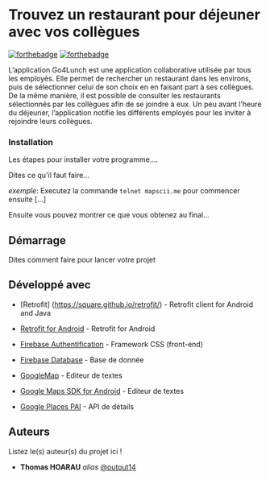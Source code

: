 # Trouvez un restaurant pour déjeuner avec vos collègues

[![forthebadge](http://forthebadge.com/images/badges/built-with-love.svg)](http://forthebadge.com)  [![forthebadge](http://forthebadge.com/images/badges/powered-by-electricity.svg)](http://forthebadge.com)

L’application Go4Lunch est une application collaborative utilisée par tous les employés. Elle permet de rechercher un restaurant dans les environs, puis de sélectionner celui de son choix en en faisant part à ses collègues. De la même manière, il est possible de consulter les restaurants sélectionnés par les collègues afin de se joindre à eux. Un peu avant l’heure du déjeuner, l’application notifie les différents employés pour les inviter à rejoindre leurs collègues.

### Installation

Les étapes pour installer votre programme....

Dites ce qu'il faut faire...

_exemple_: Executez la commande ``telnet mapscii.me`` pour commencer ensuite [...]


Ensuite vous pouvez montrer ce que vous obtenez au final...

## Démarrage

Dites comment faire pour lancer votre projet

## Développé avec

* [Retrofit] (https://square.github.io/retrofit/) - Retrofit client for Android and Java

* [Retrofit for Android](https://square.github.io/retrofit/) - Retrofit for Android
* [Firebase Authentification](https://firebase.google.com/) - Framework CSS (front-end)
* [Firebase Database](https://firebase.google.com/) - Base de donnée 
* [GoogleMap](https://developers.google.com/maps/documentation/android-sdk/overview?hl=fr) - Editeur de textes
* [Google Maps SDK for Android](https://atom.io/) - Editeur de textes
* [Google Places PAI](https://developers.google.com/maps/documentation/places/web-service/overview) - API de détails

## Auteurs
Listez le(s) auteur(s) du projet ici !
* **Thomas HOARAU** _alias_ [@outout14](https://github.com/outout14)


